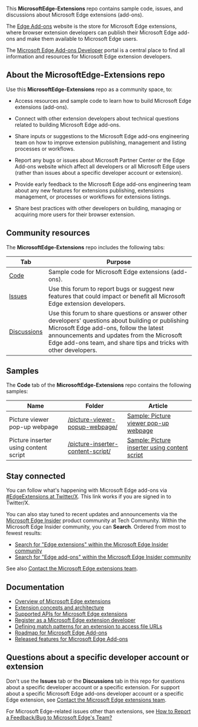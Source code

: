 This **MicrosoftEdge-Extensions** repo contains sample code, issues, and discussions about Microsoft Edge extensions (add-ons).

The [Edge Add-ons](https://microsoftedge.microsoft.com/addons/Microsoft-Edge-Extensions-Home)<!-- ok 2025/01/29 --> website is the store for Microsoft Edge extensions, where browser extension developers can publish their Microsoft Edge add-ons and make them available to Microsoft Edge users.

The [Microsoft Edge Add-ons Developer](https://developer.microsoft.com/microsoft-edge/extensions/)<!-- ok 2025/01/29 --> portal is a central place to find all information and resources for Microsoft Edge extension developers.


<!-- ====================================================================== -->
## About the MicrosoftEdge-Extensions repo

Use this **MicrosoftEdge-Extensions** repo as a community space, to:

* Access resources and sample code to learn how to build Microsoft Edge extensions (add-ons).

* Connect with other extension developers about technical questions related to building Microsoft Edge add-ons.

* Share inputs or suggestions to the Microsoft Edge add-ons engineering team on how to improve extension publishing, management and listing processes or workflows.

* Report any bugs or issues about Microsoft Partner Center or the Edge Add-ons website which affect all developers or all Microsoft Edge users (rather than issues about a specific developer account or extension).

* Provide early feedback to the Microsoft Edge add-ons engineering team about any new features for extensions publishing, extensions management, or processes or workflows for extensions listings.

* Share best practices with other developers on building, managing or acquiring more users for their browser extension.


<!-- ====================================================================== -->
## Community resources

The **MicrosoftEdge-Extensions** repo includes the following tabs:

| Tab | Purpose |
| ------------ | ------------ |
| [Code](https://github.com/microsoft/MicrosoftEdge-Extensions/tree/main/Extension-samples)<!-- ok 2025/01/29 --> | Sample code for Microsoft Edge extensions (add-ons). |
| [Issues](https://github.com/microsoft/MicrosoftEdge-Extensions/issues)<!-- ok 2025/01/29 --> | Use this forum to report bugs or suggest new features that could impact or benefit all Microsoft Edge extension developers. |
| [Discussions](https://github.com/microsoft/MicrosoftEdge-Extensions/discussions)<!-- ok 2025/01/29 --> | Use this forum to share questions or answer other developers' questions about building or publishing Microsoft Edge add-ons, follow the latest announcements and updates from the Microsoft Edge add-ons team, and share tips and tricks with other developers. |


<!-- ====================================================================== -->
## Samples

The **Code** tab of the **MicrosoftEdge-Extensions** repo contains the following samples:

| Name | Folder | Article |
| --- | --- | --- |
| Picture viewer pop-up webpage | [/picture-viewer-popup-webpage/](https://github.com/microsoft/MicrosoftEdge-Extensions/tree/main/Extension-samples/picture-viewer-popup-webpage)<!-- ok 2025/01/29 --> | [Sample: Picture viewer pop-up webpage](https://learn.microsoft.com/microsoft-edge/extensions-chromium/getting-started/picture-viewer-popup-webpage)<!-- ok 2025/01/29 --> |
| Picture inserter using content script | [/picture-inserter-content-script/](https://github.com/microsoft/MicrosoftEdge-Extensions/tree/main/Extension-samples/picture-inserter-content-script)<!-- ok 2025/01/29 --> | [Sample: Picture inserter using content script](https://learn.microsoft.com/microsoft-edge/extensions-chromium/getting-started/picture-inserter-content-script)<!-- ok 2025/01/29 --> |


<!-- ====================================================================== -->
## Stay connected

You can follow what's happening with Microsoft Edge add-ons via [#EdgeExtensions at Twitter/X](https://x.com/search?q=%23EdgeExtensions&src=typed_query&f=live).<!-- ok 2025/01/29 -->  This link works if you are signed in to Twitter/X.
<!-- https://twitter.com/msedgedev/ -->

You can also stay tuned to recent updates and announcements via the [Microsoft Edge Insider](https://techcommunity.microsoft.com/category/MicrosoftEdgeInsider) product community at Tech Community.<!-- ok 2025/01/29 -->  Within the Microsoft Edge Insider community, you can **Search**.  Ordered from most to fewest results:
* [Search for "Edge extensions" within the Microsoft Edge Insider community](https://techcommunity.microsoft.com/search?q=edge+extensions&location=category%3AMicrosoftEdgeInsider)<!-- 1269 --><!-- ok 2025/01/29 -->
* [Search for "Edge add-ons" within the Microsoft Edge Insider community](https://techcommunity.microsoft.com/search?q=edge+add-ons&location=category%3AMicrosoftEdgeInsider)<!-- 144 --><!-- ok 2025/01/29 -->

See also [Contact the Microsoft Edge extensions team](https://learn.microsoft.com/microsoft-edge/extensions-chromium/publish/contact-extensions-team).<!-- ok 2025/01/29 -->


<!-- ====================================================================== -->
## Documentation

* [Overview of Microsoft Edge extensions](https://aka.ms/AboutEdgeAddons)<!-- ok 2025/01/29 -->
* [Extension concepts and architecture](https://aka.ms/EdgeAddonsLearn)<!-- ok 2025/01/29 -->
* [Supported APIs for Microsoft Edge extensions](https://learn.microsoft.com/microsoft-edge/extensions-chromium/developer-guide/api-support)<!-- ok 2025/01/29 .md -->
* [Register as a Microsoft Edge extension developer](https://learn.microsoft.com/microsoft-edge/extensions-chromium/publish/create-dev-account)<!-- ok 2025/01/29 -->
* [Defining match patterns for an extension to access file URLs](https://learn.microsoft.com/microsoft-edge/extensions-chromium/enterprise/match-patterns)<!-- ok 2025/01/29 -->
* [Roadmap for Microsoft Edge Add-ons](https://aka.ms/EdgeAddonsRoadmap)<!-- ok 2025/01/29 -->
* [Released features for Microsoft Edge Add-ons](https://aka.ms/EdgeAddonsReleaseNotes)<!-- ok 2025/01/29 -->
<!-- the 4 aka links are noted in the destination .md file -->


<!-- ====================================================================== -->
## Questions about a specific developer account or extension

Don't use the **Issues** tab or the **Discussions** tab in this repo for questions about a specific developer account or a specific extension.  For support about a specific Microsoft Edge add-ons developer account or a specific Edge extension, see [Contact the Microsoft Edge extensions team](https://learn.microsoft.com/microsoft-edge/extensions-chromium/publish/contact-extensions-team).<!-- ok 2025/01/29 -->

For Microsoft Edge-related issues other than extensions, see [How to Report a Feedback/Bug to Microsoft Edge's Team?](https://answers.microsoft.com/en-us/microsoftedge/forum/all/how-to-report-a-feedbackbug-to-microsoft-edges/20cc8eb5-11bb-43b6-95d1-e004d41ef876)<!-- ok 2025/01/29 -->
